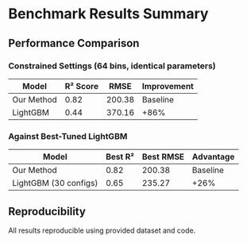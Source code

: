 # Benchmark Results Summary

## Performance Comparison

### Constrained Settings (64 bins, identical parameters)
| Model | R² Score | RMSE | Improvement |
|-------|----------|------|-------------|
| Our Method | 0.82 | 200.38 | Baseline |
| LightGBM | 0.44 | 370.16 | +86% |

### Against Best-Tuned LightGBM
| Model | Best R² | Best RMSE | Advantage |
|-------|----------|-----------|-----------|
| Our Method | 0.82 | 200.38 | Baseline |
| LightGBM (30 configs) | 0.65 | 235.27 | +26% |

## Reproducibility
All results reproducible using provided dataset and code.
